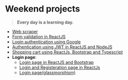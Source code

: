 
# Weekend projects 
>**Every day is a learning day.**

* [Web scraper](https://github.com/mohammed2raja/WeekEnd-works/tree/main/web-scraper "Web scraper to read amazon site to watch an item")
* [Form validation in ReactJS](https://github.com/mohammed2raja/WeekEnd-works/tree/main/form-validation "Validate form in ReactJs without any lib/framework")
* [Login authentication using Google](https://github.com/mohammed2raja/WeekEnd-works/tree/main/google-auth2 "Authentication using Google with 0Auth2")
* [Authentication using JWT in ReactJS and NodeJS](https://github.com/mohammed2raja/WeekEnd-works/tree/main/web-app-login)
* [Shopping cart using ReactJs, Bootstrap and Typescript](https://github.com/mohammed2raja/WeekEnd-works/tree/main/shopping-cart)
* **Login page**:
  * [Login page in ReactJS and Bootstrap](https://github.com/mohammed2raja/WeekEnd-works/tree/main/react-bootstrap-login-page/login-page)
  * [Login and Registeration page in ReactJs](https://github.com/mohammed2raja/WeekEnd-works/tree/main/react-bootstrap-login-page/login-register-page)
  * [Login page(glassmorphism)](https://github.com/mohammed2raja/WeekEnd-works/tree/main/react-bootstrap-login-page/login-page-glassmorphism)
